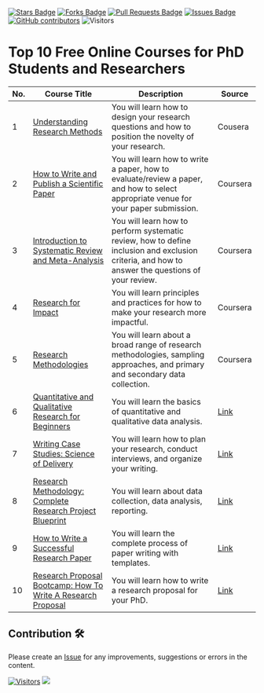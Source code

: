 <a href="https://github.com/drshahizan/research-design/stargazers"><img src="https://img.shields.io/github/stars/drshahizan/research-design" alt="Stars Badge"/></a>
<a href="https://github.com/drshahizan/research-design/network/members"><img src="https://img.shields.io/github/forks/drshahizan/research-design" alt="Forks Badge"/></a>
<a href="https://github.com/drshahizan/research-design/pulls"><img src="https://img.shields.io/github/issues-pr/drshahizan/research-design" alt="Pull Requests Badge"/></a>
<a href="https://github.com/drshahizan/research-design"><img src="https://img.shields.io/github/issues/drshahizan/research-design" alt="Issues Badge"/></a>
<a href="https://github.com/drshahizan/research-design/graphs/contributors"><img alt="GitHub contributors" src="https://img.shields.io/github/contributors/drshahizan/research-design?color=2b9348"></a>
![Visitors](https://api.visitorbadge.io/api/visitors?path=https%3A%2F%2Fgithub.com%2Fdrshahizan%2MCSD1043&labelColor=%23d9e3f0&countColor=%23697689&style=flat)

# Top 10 Free Online Courses for PhD Students and Researchers

| No. | Course Title                                                               | Description | Source                                 |
|-----|--------------------------------------------------------------------------|---------------------------------------------------------------------------------------------------------------------------------------------------|--------------------------------------|
| 1   | [Understanding Research Methods](https://www.coursera.org/learn/research-methods)| You will learn how to design your research questions and how to position the novelty of your research.                                              | Cousera   |
| 2   | [How to Write and Publish a Scientific Paper](https://www.coursera.org/learn/how-to-write-a-scientific-paper)                              | You will learn how to write a paper, how to evaluate/review a paper, and how to select appropriate venue for your paper submission.                  | Coursera |
| 3   | [Introduction to Systematic Review and Meta-Analysis](https://www.coursera.org/learn/systematic-review) | You will learn how to perform systematic review, how to define inclusion and exclusion criteria, and how to answer the questions of your review. | Coursera   |
| 4   | [Research for Impact](https://www.coursera.org/learn/research-for-impact) | You will learn principles and practices for how to make your research more impactful. | Coursera|
| 5   | [Research Methodologies](https://www.coursera.org/learn/research-methodologies) | You will learn about a broad range of research methodologies, sampling approaches, and primary and secondary data collection.                       | Coursera |
| 6   | [Quantitative and Qualitative Research for Beginners]()                      | You will learn the basics of quantitative and qualitative data analysis.                                                                            | [Link](https://shorturl.at/uNT58)   |
| 7   | [Writing Case Studies: Science of Delivery]()                                | You will learn how to plan your research, conduct interviews, and organize your writing.                                                            | [Link](https://shorturl.at/ejnMY)   |
| 8   | [Research Methodology: Complete Research Project Blueprint]()                | You will learn about data collection, data analysis, reporting.                                                                                     | [Link](https://lnkd.in/gFU8Nbrv)    |
| 9   | [How to Write a Successful Research Paper]()                                 | You will learn the complete process of paper writing with templates.                                                                                | [Link](https://lnkd.in/g-ni3u5q)    |
| 10  | [Research Proposal Bootcamp: How To Write A Research Proposal]() | You will learn how to write a research proposal for your PhD.                                                                                       | [Link](https://lnkd.in/gNRitBwX)    |

## Contribution 🛠️
Please create an [Issue](https://github.com/drshahizan/research-design/issues) for any improvements, suggestions or errors in the content.



[![Visitors](https://api.visitorbadge.io/api/visitors?path=https%3A%2F%2Fgithub.com%2Fdrshahizan&labelColor=%23697689&countColor=%23555555&style=plastic)](https://visitorbadge.io/status?path=https%3A%2F%2Fgithub.com%2Fdrshahizan)
![](https://hit.yhype.me/github/profile?user_id=81284918)

